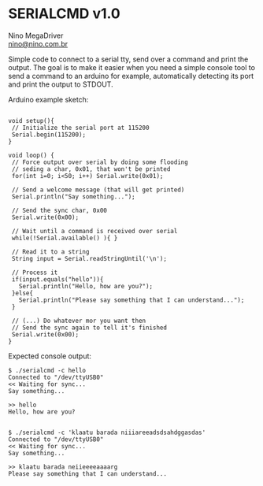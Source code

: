 # SERIALCMD v1.0
Nino MegaDriver  
nino@nino.com.br  
  
Simple code to connect to a serial tty, send over a command and print
the output. The goal is to make it easier when you need a simple console tool to
send a command to an arduino for example, automatically detecting its port and print
the output to STDOUT.  
  
Arduino example sketch:  
 ```

void setup(){
  // Initialize the serial port at 115200
  Serial.begin(115200);
}
  
void loop() {
  // Force output over serial by doing some flooding
  // seding a char, 0x01, that won't be printed  
  for(int i=0; i<50; i++) Serial.write(0x01);  

  // Send a welcome message (that will get printed)
  Serial.println("Say something...");   

  // Send the sync char, 0x00
  Serial.write(0x00);  

  // Wait until a command is received over serial 
  while(!Serial.available() ){ }  

  // Read it to a string
  String input = Serial.readStringUntil('\n');  

  // Process it  
  if(input.equals("hello")){  
    Serial.println("Hello, how are you?");  
  }else{  
    Serial.println("Please say something that I can understand...");  
  }  
    
  // (...) Do whatever mor you want then  
  // Send the sync again to tell it's finished  
  Serial.write(0x00);   
}  

```  
  
Expected console output:  
```
$ ./serialcmd -c hello  
Connected to "/dev/ttyUSB0"  
<< Waiting for sync...  
Say something...  
  
>> hello  
Hello, how are you?  
  
```
   
```
$ ./serialcmd -c 'klaatu barada niiiareeadsdsahdggasdas'  
Connected to "/dev/ttyUSB0"  
<< Waiting for sync...  
Say something...  
  
>> klaatu barada neiieeeeaaaarg  
Please say something that I can understand...  
  
```
 
